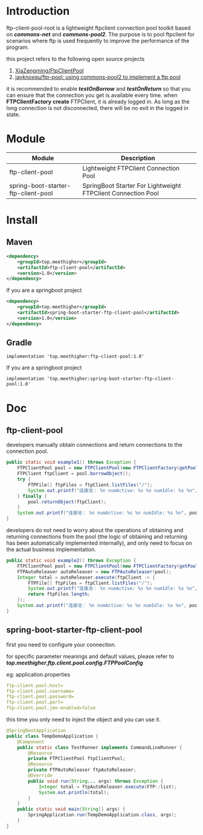 # Introduction

ftp-client-pool-root is a lightweight ftpclient connection pool toolkit based on ***commons-net*** and ***commons-pool2***. The purpose is to pool ftpclient for scenarios where ftp is used frequently to improve the performance of the program.

this project refers to the following open source projects

1. [XiaZengming/FtpClientPool](https://github.com/XiaZengming/FtpClientPool)
2. [jayknoxqu/ftp-pool: using commons-pool2 to implement a ftp pool](https://github.com/jayknoxqu/ftp-pool)

it is recommended to enable ***testOnBorrow*** and ***testOnReturn*** so that you can ensure that the connection you get is available every time.
when **FTPClientFactory** **create** FTPClient, it is already logged in. As long as the long connection is not disconnected, there will be no exit in the logged in state.

# Module

| Module                              | Description                                                  |
| ----------------------------------- | ------------------------------------------------------------ |
| ftp-client-pool                     | Lightweight FTPClient Connection Pool                        |
| spring-boot-starter-ftp-client-pool | SpringBoot Starter For Lightweight FTPClient Connection Pool |

# Install

## Maven

```xml
<dependency>
    <groupId>top.meethigher</groupId>
    <artifactId>ftp-client-pool</artifactId>
    <version>1.0</version>
</dependency>
```

If you are a springboot project

```xml
<dependency>
    <groupId>top.meethigher</groupId>
    <artifactId>spring-boot-starter-ftp-client-pool</artifactId>
    <version>1.0</version>
</dependency>
```

## Gradle

```
implementation 'top.meethigher:ftp-client-pool:1.0'
```

If you are a springboot project

```
implementation 'top.meethigher:spring-boot-starter-ftp-client-pool:1.0'
```

# Doc

## ftp-client-pool

developers manually obtain connections and return connections to the connection pool.

```java
public static void example1() throws Exception {
    FTPClientPool pool = new FTPClientPool(new FTPClientFactory(getPoolConfig()));
    FTPClient ftpClient = pool.borrowObject();
    try {
        FTPFile[] ftpFiles = ftpClient.listFiles("/");
        System.out.printf("连接池： %n numActive: %s %n numIdle: %s %n", pool.getNumActive(), pool.getNumIdle());
    } finally {
        pool.returnObject(ftpClient);
    }
    System.out.printf("连接池： %n numActive: %s %n numIdle: %s %n", pool.getNumActive(), pool.getNumIdle());
}
```

developers do not need to worry about the operations of obtaining and returning connections from the pool (the logic of obtaining and returning has been automatically implemented internally), and only need to focus on the actual business implementation.

```java
public static void example2() throws Exception {
    FTPClientPool pool = new FTPClientPool(new FTPClientFactory(getPoolConfig()));
    FTPAutoReleaser autoReleaser = new FTPAutoReleaser(pool);
    Integer total = autoReleaser.execute(ftpClient -> {
        FTPFile[] ftpFiles = ftpClient.listFiles("/");
        System.out.printf("连接池： %n numActive: %s %n numIdle: %s %n", pool.getNumActive(), pool.getNumIdle());
        return ftpFiles.length;
    });
    System.out.printf("连接池： %n numActive: %s %n numIdle: %s %n", pool.getNumActive(), pool.getNumIdle());
}
```

## spring-boot-starter-ftp-client-pool

first you need to configure your connection. 

for specific parameter meanings and default values, please refer to ***top.meethigher.ftp.client.pool.config.FTPPoolConfig***

eg: application.properties

```yml
ftp-client.pool.host=
ftp-client.pool.username=
ftp-client.pool.password=
ftp-client.pool.port=
ftp-client.pool.jmx-enabled=false
```

this time you only need to inject the object and you can use it.

```java
@SpringBootApplication
public class TempDemoApplication {
    @Component
    public static class TestRunner implements CommandLineRunner {
        @Resource
        private FTPClientPool ftpClientPool;
        @Resource
        private FTPAutoReleaser ftpAutoReleaser;
        @Override
        public void run(String... args) throws Exception {
            Integer total = ftpAutoReleaser.execute(FTP::list);
            System.out.println(total);
        }
    }
    public static void main(String[] args) {
        SpringApplication.run(TempDemoApplication.class, args);
    }
}
```

